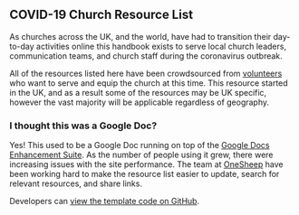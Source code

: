 ## COVID-19 Church Resource List

As churches across the UK, and the world, have had to transition their day-to-day activities online this handbook exists to serve local church leaders, communication teams, and church staff during the coronavirus outbreak.

All of the resources listed here have been crowdsourced from [volunteers](/contributors) who want to serve and equip the church at this time. This resource started in the UK, and as a result some of the resources may be UK specific, however the vast majority will be applicable regardless of geography.

### I thought this was a Google Doc?

Yes! This used to be a Google Doc running on top of the [Google Docs Enhancement Suite](https://gdes.app/). As the number of people using it grew, there were increasing issues with the site performance. The team at [OneSheep](https://onesheep.org) have been working hard to make the resource list easier to update, search for relevant resources, and share links.

Developers can [view the template code on GitHub](https://github.com/OneSheep/junipertree).
